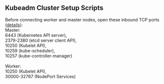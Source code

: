 ## Kubeadm Cluster Setup Scripts

Before connecting worker and master nodes, open these inbound TCP ports ([details](https://kubernetes.io/docs/reference/networking/ports-and-protocols/)):
<br />Master: 
  <br />  6443 (Kubernetes API server), 
  <br />  2379-2380 (etcd server client API), 
  <br /> 10250 (Kubelet API), 
  <br />  10259 (kube-scheduler), 
  <br />  10257 (kube-controller-manager)
<br />
<br />Worker: 
 <br />   10250 (Kubelet API),
  <br />  30000-32767	(NodePort Services)
